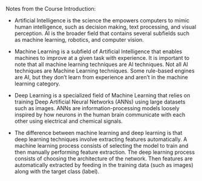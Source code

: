 Notes from the Course Introduction:
* Artificial Intelligence is the science the empowers computers to mimic human intelligence, such as decision making, text processing, and visual perception. AI is the broader field that contains several subfields such as machine learning, robotics, and computer vision. 

* Machine Learning is a subfield of Artificial Intelligence that enables machines to improve at a given task with experience. It is important to note that all machine learning techniques are AI techniques. Not all AI techniques are Machine Learning techniques. Some rule-based engines are AI, but they don’t learn from experience and aren’t in the machine learning category. 

* Deep Learning is a specialized field of Machine Learning that relies on training Deep Artificial Neural Networks (ANNs) using large datasets such as images. ANNs are information-processing models loosely inspired by how neurons in the human brain communicate with each other using electrical and chemical signals. 

* The difference between machine learning and deep learning is that deep learning techniques involve extracting features automatically. A machine learning process consists of selecting the model to train and then manually performing feature extraction. The deep learning process consists of choosing the architecture of the network. Then features are automatically extracted by feeding in the training data (such as images) along with the target class (label). 
